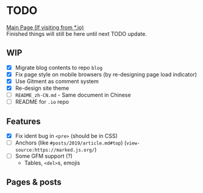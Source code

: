 # TODO
[Main Page (If visiting from *.io)](#)  
Finished things will still be here until next TODO update.

## WIP
- [x] Migrate blog contents to repo `blog`
- [x] Fix page style on mobile browsers (by re-designing page load indicator)
- [x] Use Gitment as comment system
- [x] Re-design site theme
- [ ] `README_zh-CN.md` - Same document in Chinese
- [ ] README for `.io` repo

## Features
- [x] Fix ident bug in `<pre>` (should be in CSS)
- [ ] Anchors (like `#posts/2019/article.md#top`) (`view-source:https://marked.js.org/`)
- [ ] Some GFM support (?)
  - Tables, `<del>`s, emojis

## Pages & posts

